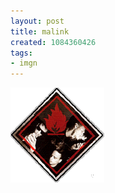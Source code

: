 ```yaml
---
layout: post
title: malink
created: 1084360426
tags:
- imgn
---
```


<img src="/image/images/malink-613.png"/>

